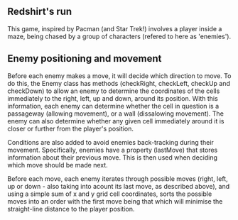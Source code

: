 

## Redshirt's run

This game, inspired by Pacman (and Star Trek!) involves a player inside a maze, being chased by a group of characters (refered to here as 'enemies').


## Enemy positioning and movement

Before each enemy makes a move, it will decide which direction to move. To do this, the Enemy class has methods (checkRight, checkLeft, checkUp and checkDown) to allow an enemy to determine the coordinates of the cells immediately to the right, left, up and down, around its position. With this information, each enemy can determine whether the cell in question is a passageway (allowing movement), or a wall (dissalowing movement). The enemy can also determine whether any given cell immediately around it is closer or further from the player's position.

Conditions are also added to avoid enemies back-tracking during their movement. Specifically, enemies have a property (lastMove) that stores information about their previous move. This is then used when deciding which move should be made next.

Before each move, each enemy iterates through possible moves (right, left, up or down - also taking into acount its last move, as described above), and using a simple sum of x and y grid cell coordinates, sorts the possible moves into an order with the first move being that which will minimise the straight-line distance to the player position.



